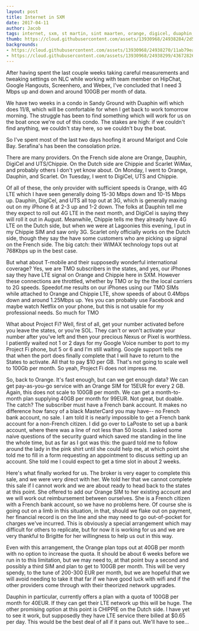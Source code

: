 ```yaml
---
layout: post
title: Internet in SXM
date: 2017-04-11
author: Jacob
tags: internet, sxm, st martin, sint maarten, orange, digicel, duaphin, chippie, scarlet, t-mobile, project fi
thumb: https://cloud.githubusercontent.com/assets/13930968/24938284/2d5778ec-1f04-11e7-9021-f378d0d02032.jpg
backgrounds:
- https://cloud.githubusercontent.com/assets/13930968/24938270/11ab79ea-1f04-11e7-8afb-bd49211b649a.jpg
- https://cloud.githubusercontent.com/assets/13930968/24938299/43672826-1f04-11e7-89ce-abe62e1d4844.jpg
---
```


After having spent the last couple weeks taking careful measurements and tweaking settings on NLC while working with team member on HipChat, Google Hangouts, Screenhero, and Webex, I've concluded that I need 3 Mbps up and down and around 100GB per month of data.  

We have two weeks in a condo in Sandy Ground with Duaphin wifi which does 11/8, which will be comfortable for when I get back to work tomorrow morning.  The struggle has been to find something which will work for us on the boat once we're out of this condo.  The stakes are high:  if we couldn't find anything, we couldn't stay here, so we couldn't buy the boat.  

So I've spent most of the last two days hoofing it around Marigot and Cole Bay.  Serafina's has been the consolation prize.

There are many providers.  On the French side alone are Orange, Dauphin, DigiCel and UTS/Chippie.  On the Dutch side are Chippie and Scarlet WiMax, and probably others I don't yet know about.  On Monday, I went to Orange, Dauphin, and Scarlet.  On Tuesday, I went to DigiCel, UTS and Chippie.  

Of all of these, the only provider with sufficient speeds is Orange, with 4G LTE which I have seen generally doing 15-30 Mbps down and 10-15 Mbps up.  Dauphin, DigiCel, and UTS all top out at 3G, which is generally maxing out on my iPhone 6 at 2-3 up and 1-2 down.  The folks at Dauphin tell me they expect to roll out 4G LTE in the next month, and DigiCel is saying they will roll it out in August.  Meanwhile, Chippie tells me they already have 4G LTE on the Dutch side, but when we were at Lagoonies this evening, I put in my Chippie SIM and saw only 3G.  Scarlet only officially works on the Dutch side, though they say the have some customers who are picking up signal on the French side.  The big catch: their WIMAX technology tops out at 768Kbps up in the best case.

But what about T-mobile and their supposedly wonderful international coverage?  Yes, we are TMO subscribers in the states, and yes, our iPhones say they have LTE signal on Orange and Chippie here in SXM.  However these connections are throttled, whether by TMO or by the the local carriers to 2G speeds.  Speedof.me results on our iPhones using our TMO SIMs while attached to Orange and Chippie LTE, show speeds of  about 0.4Mbps down and around 1.25Mbps up.  Yes you can probably use Facebook and maybe watch Netflix on your phone, but this is not usable for my professional needs.   So much for TMO

What about Project Fi?  Well, first of all, get your number activated before you leave the states, or you're SOL.  They can't or won't activate your number after you've left and then your precious Nexus or Pixel is worthless.  I patiently waited not 1 or 2 days for my Google Voice number to port to my Project Fi phone, but 5 or 6 and I'm still waiting.  Google support tells me that when the port does finally complete that I will have to return to the States to activate.  All that to pay $10 per GB.  That's not going to scale well to 100Gb per month.  So yeah, Project Fi does not impress me.

So, back to Orange.  It's fast enough, but can we get enough data?  We can get pay-as-you-go service with an Orange SIM for 15EUR for every 2 GB.  Again, this does not scale to 100GB per month.  We can get a month-to-month plan supplying 40GB per month for 99EUR.  Not great, but doable.  The catch?  The subscriber must have a French bank account.  It makes no difference how fancy of a black MasterCard you may have-- no French bank account, no sale.  I am told it is nearly impossible to get a French bank account for a non-French citizen.  I did go over to LaPoste to set up a bank account,  where there was a line of not less than 50 locals.  I asked some naive questions of the security guard which saved me standing in the line the whole time, but as far as I got was this:  the guard told me to follow around the lady in the pink shirt until she could help me, at which point she told me to fill in a form requesting an appointment to discuss setting up an account.  She told me I could expect to get a time slot in about 2 weeks.  

Here's what finally worked for us.  The broker is very eager to complete this sale, and we were very direct with her.  We told her that we cannot complete this sale if I cannot work and we are about ready to head back to the states at this point.  She offered to add our Orange SIM to her existing account and we will work out reimbursement between ourselves.  She is a French citizen with a French bank account, so we have no problems here.  Of course she is going out on a limb in this situation, in that, should we flake out on payment, her financial record is on the line and she may need to go out-of-pocket for charges we've incurred.  This is obviously a special arrangement which may difficult for others to replicate, but for now it is working for us and we are very thankful to Brigitte for her willingness to help us out in this way. 

Even with this arrangement, the Orange plan tops out at 40GB per month with no option to increase the quota.  It should be about 6 weeks before we run in to this limitation, but we may need to, at that point buy a second and possibly a third SIM and plan to get to 100GB per month.  This will be very spendy, to the tune of 200-300 EUR per month, but we are hopeful that we will avoid needing to take it that far if we have good luck with wifi and if the other providers come through with their theorized network upgrades.  

Dauphin in particular, currently offers a plan with a quota of 100GB per month for 40EUR.  If they can get their LTE network up this will be huge.  The other promising option at this point is  CHIPPIE on the Dutch side.  I have yet to see it work, but supposedly they have LTE service there billed at $0.65 per day.  This would be the best deal of all if it pans out.  We'll have to see...
